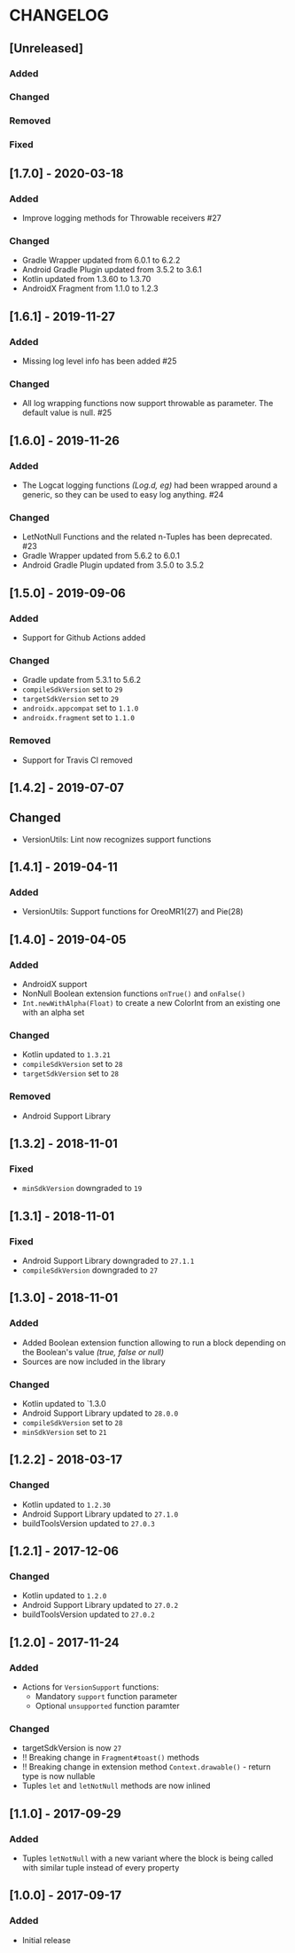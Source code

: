 # CHANGELOG

## [Unreleased]
### Added
### Changed
### Removed
### Fixed

## [1.7.0] - 2020-03-18
### Added
* Improve logging methods for Throwable receivers #27

### Changed
* Gradle Wrapper updated from 6.0.1 to 6.2.2
* Android Gradle Plugin updated from 3.5.2 to 3.6.1
* Kotlin updated from 1.3.60 to 1.3.70
* AndroidX Fragment from 1.1.0 to 1.2.3

## [1.6.1] - 2019-11-27
### Added
* Missing log level info has been added #25 

### Changed
* All log wrapping functions now support throwable as parameter. The default value is null. #25 

## [1.6.0] - 2019-11-26
### Added
* The Logcat logging functions _(Log.d, eg)_ had been wrapped around a generic, so they can be used to easy log anything. #24 

### Changed
* LetNotNull Functions and the related n-Tuples has been deprecated. #23
* Gradle Wrapper updated from 5.6.2 to 6.0.1
* Android Gradle Plugin updated from 3.5.0 to 3.5.2

## [1.5.0] - 2019-09-06
### Added
* Support for Github Actions added

### Changed
* Gradle update from 5.3.1 to 5.6.2
* `compileSdkVersion` set to `29`
* `targetSdkVersion` set to `29`
* `androidx.appcompat` set to `1.1.0` 
* `androidx.fragment` set to `1.1.0` 

### Removed
* Support for Travis CI removed

## [1.4.2] - 2019-07-07
## Changed
* VersionUtils: Lint now recognizes support functions

## [1.4.1] - 2019-04-11
### Added
* VersionUtils: Support functions for OreoMR1(27) and Pie(28)

## [1.4.0] - 2019-04-05
### Added
* AndroidX support
* NonNull Boolean extension functions `onTrue()` and `onFalse()`
* `Int.newWithAlpha(Float)` to create a new ColorInt from an existing one with an alpha set

### Changed
* Kotlin updated to `1.3.21`
* `compileSdkVersion` set to `28`
* `targetSdkVersion` set to `28` 

### Removed
* Android Support Library

## [1.3.2] - 2018-11-01
### Fixed
* `minSdkVersion` downgraded to `19`

## [1.3.1] - 2018-11-01
### Fixed
* Android Support Library downgraded to `27.1.1`
* `compileSdkVersion` downgraded to `27`

## [1.3.0] - 2018-11-01
### Added
* Added Boolean extension function allowing to run a block depending on the Boolean's value _(true, false or null)_
* Sources are now included in the library

### Changed
* Kotlin updated to `1.3.0
* Android Support Library updated to `28.0.0`
* `compileSdkVersion` set to `28`
* `minSdkVersion` set to `21`

## [1.2.2] - 2018-03-17
### Changed
* Kotlin updated to `1.2.30`
* Android Support Library updated to `27.1.0`
* buildToolsVersion updated to `27.0.3`

## [1.2.1] - 2017-12-06
### Changed
* Kotlin updated to `1.2.0`
* Android Support Library updated to `27.0.2`
* buildToolsVersion updated to `27.0.2`

## [1.2.0] - 2017-11-24
### Added
* Actions for `VersionSupport` functions:
  * Mandatory `support` function parameter
  * Optional `unsupported` function paramter

### Changed
* targetSdkVersion is now `27`
* !! Breaking change in `Fragment#toast()` methods
* !! Breaking change in extension method `Context.drawable()` - return type is now nullable
* Tuples `let` and `letNotNull` methods are now inlined

## [1.1.0] - 2017-09-29
### Added
* Tuples `letNotNull` with a new variant where the block is being called with similar tuple instead of every property


## [1.0.0] - 2017-09-17
### Added
* Initial release
